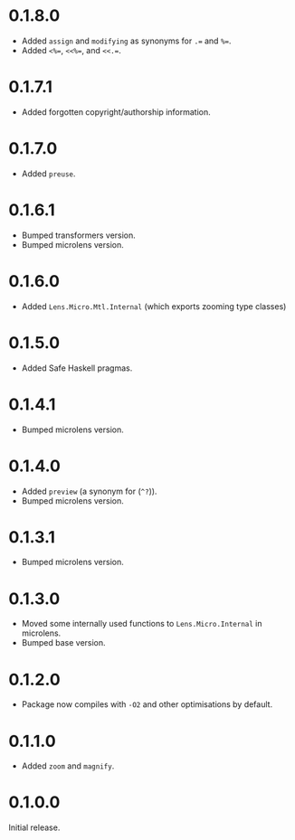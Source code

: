 # 0.1.8.0

* Added `assign` and `modifying` as synonyms for `.=` and `%=`.
* Added `<%=`, `<<%=`, and `<<.=`.

# 0.1.7.1

* Added forgotten copyright/authorship information.

# 0.1.7.0

* Added `preuse`.

# 0.1.6.1

* Bumped transformers version.
* Bumped microlens version.

# 0.1.6.0

* Added `Lens.Micro.Mtl.Internal` (which exports zooming type classes)

# 0.1.5.0

* Added Safe Haskell pragmas.

# 0.1.4.1

* Bumped microlens version.

# 0.1.4.0

* Added `preview` (a synonym for (`^?`)).
* Bumped microlens version.

# 0.1.3.1

* Bumped microlens version.

# 0.1.3.0

* Moved some internally used functions to `Lens.Micro.Internal` in microlens.
* Bumped base version.

# 0.1.2.0

* Package now compiles with `-O2` and other optimisations by default.

# 0.1.1.0

* Added `zoom` and `magnify`.

# 0.1.0.0

Initial release.

